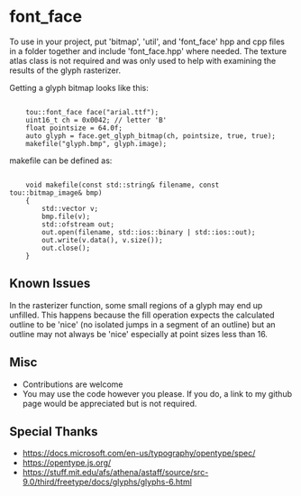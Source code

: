 # font_face
To use in your project, put 'bitmap', 'util', and 'font_face' hpp and cpp files in a folder together and include 'font_face.hpp' where needed.
The texture atlas class is not required and was only used to help with examining the results of the glyph rasterizer.

Getting a glyph bitmap looks like this:
<pre><code>
    tou::font_face face("arial.ttf");
    uint16_t ch = 0x0042; // letter 'B'
    float pointsize = 64.0f;
    auto glyph = face.get_glyph_bitmap(ch, pointsize, true, true);
    makefile("glyph.bmp", glyph.image);
</code></pre>

makefile can be defined as:
<pre><code>
    void makefile(const std::string& filename, const tou::bitmap_image& bmp)
    {
	    std::vector<char> v;
	    bmp.file(v);
	    std::ofstream out;
	    out.open(filename, std::ios::binary | std::ios::out);
	    out.write(v.data(), v.size());
	    out.close();
    }
</code></pre>

Known Issues
--------------
In the rasterizer function, some small regions of a glyph may end up unfilled. This happens because the fill operation expects the calculated outline to be 'nice' (no isolated jumps in a segment of an outline) but an outline may not always be 'nice' especially at point sizes less than 16.

Misc
--------------
- Contributions are welcome
- You may use the code however you please. If you do, a link to my github page would be appreciated but is not required.

Special Thanks
--------------
- https://docs.microsoft.com/en-us/typography/opentype/spec/
- https://opentype.js.org/
- https://stuff.mit.edu/afs/athena/astaff/source/src-9.0/third/freetype/docs/glyphs/glyphs-6.html
